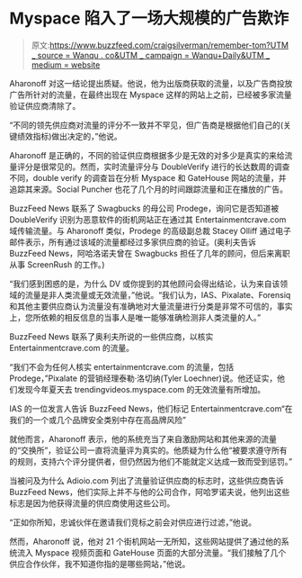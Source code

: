 # Myspace 陷入了一场大规模的广告欺诈

> 原文:[https://www.buzzfeed.com/craigsilverman/remember-tom?UTM _ source = Wanqu . co&UTM _ campaign = Wanqu+Daily&UTM _ medium = website](https://www.buzzfeed.com/craigsilverman/remember-tom?utm_source=wanqu.co&utm_campaign=Wanqu+Daily&utm_medium=website)

Aharonoff 对这一结论提出质疑。他说，他为出版商获取的流量，以及广告商投放广告所针对的流量，在最终出现在 Myspace 这样的网站上之前，已经被多家流量验证供应商清除了。

“不同的领先供应商对流量的评分不一致并不罕见，但广告商是根据他们自己的(关键绩效指标)做出决定的，”他说。

Aharonoff 是正确的，不同的验证供应商根据多少是无效的对多少是真实的来给流量评分是很常见的。然而，实时流量评分与 DoubleVerify 进行的长达数周的调查不同，double verify 的调查旨在分析 Myspace 和 GateHouse 网站的流量，并追踪其来源。Social Puncher 也花了几个月的时间跟踪流量和正在播放的广告。

BuzzFeed News 联系了 Swagbucks 的母公司 Prodege，询问它是否知道被 DoubleVerify 识别为恶意软件的街机网站正在通过其 Entertainmentcrave.com 域传输流量。与 Aharonoff 类似，Prodege 的高级副总裁 Stacey Olliff 通过电子邮件表示，所有通过该域的流量都经过多家供应商的验证。(奥利夫告诉 BuzzFeed News，阿哈洛诺夫曾在 Swagbucks 担任了几年的顾问，但后来离职从事 ScreenRush 的工作。)

“我们感到困惑的是，为什么 DV 或你提到的其他顾问会得出结论，认为来自该领域的流量是非人类流量或无效流量，”他说。“我们认为，IAS、Pixalate、Forensiq 和其他主要供应商认为流量没有准确地对大量流量进行分类是非常不可信的，事实上，您所依赖的相反信息的当事人是唯一能够准确检测非人类流量的人。”

BuzzFeed News 联系了奥利夫所说的一些供应商，以核实 Entertainmentcrave.com 的流量。

“我们不会为任何人核实 entertainmentcrave.com 的流量，包括 Prodege，”Pixalate 的营销经理泰勒·洛切纳(Tyler Loechner)说。他还证实，他们发现今年夏天去 trendingvideos.myspace.com 的无效流量有所增加。

IAS 的一位发言人告诉 BuzzFeed News，他们标记 Entertainmentcrave.com“在我们的一个或几个品牌安全类别中存在高品牌风险”

就他而言，Aharonoff 表示，他的系统充当了来自激励网站和其他来源的流量的“交换所”，验证公司一直将流量评为真实的。他质疑为什么他“被要求遵守所有的规则，支持六个评分提供者，但仍然因为他们不能就定义达成一致而受到惩罚。”

当被问及为什么 Adioio.com 列出了流量验证供应商的标志时，这些供应商告诉 BuzzFeed News，他们实际上并不与他的公司合作，阿哈罗诺夫说，他列出这些标志是因为他获得流量的供应商使用这些公司。

“正如你所知，忠诚伙伴在邀请我们竞标之前会对供应进行过滤，”他说。

然而，Aharonoff 说，他对 21 个街机网站一无所知，这些网站提供了通过他的系统流入 Myspace 视频页面和 GateHouse 页面的大部分流量。“我们接触了几个供应合作伙伴，我不知道你指的是哪些网站，”他说。